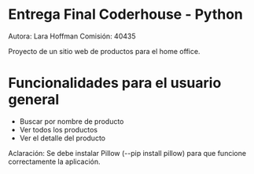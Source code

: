 # Entrega Final Coderhouse - Python
Autora: Lara Hoffman
Comisión: 40435

Proyecto de un sitio web de productos para el home office.

# Funcionalidades para el usuario general
* Buscar por nombre de producto
* Ver todos los productos
* Ver el detalle del producto


Aclaración: Se debe instalar Pillow (--pip install pillow) para que funcione correctamente la aplicación.

